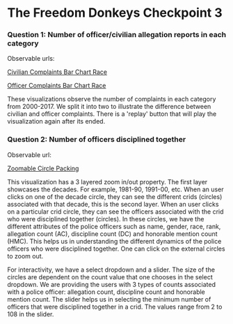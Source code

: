 # The Freedom Donkeys Checkpoint 3

### Question 1: Number of officer/civilian allegation reports in each category
Observable urls: 

[Civilian Complaints Bar Chart Race](https://observablehq.com/@jacobkwat/civilian_complaints_barchartrace)

[Officer Complaints Bar Chart Race](https://observablehq.com/@jacobkwat/police_complaints_barchartrace)

These visualizations observe the number of complaints in each category from 2000-2017. We split it into two 
to illustrate the difference between civilian and officer complaints. There is a 'replay' button that will play
the visualization again after its ended.

### Question 2: Number of officers disciplined together
Observable url: 

[Zoomable Circle Packing](https://observablehq.com/@bodhisattamaiti/zoomable_circle_packing_officers_disciplined)


This visualization has a 3 layered zoom in/out property. The first layer showcases the decades.
For example, 1981-90, 1991-00, etc. When an user clicks on one of the decade circle, they can
see the different crids (circles) associated with that decade, this is the second layer. When an user
clicks on a particular crid circle, they can see the officers associated with the crid who were disciplined together (circles).
In these circles, we have the different attributes of the police officers such as name, gender, race, rank, 
allegation count (AC), discipline count (DC) and honorable mention count (HMC). This helps us in understanding
the different dynamics of the police officers who were disciplined together. One can click on the external 
circles to zoom out. 

For interactivity, we have a select dropdown and a slider. The size of the circles are dependent
on the count value that one chooses in the select dropdown. We are providing the users with 3 types of counts 
associated with a police officer: allegation count, discipline count and honorable mention count. 
The slider helps us in selecting the minimum number of officers that were disciplined together in a crid. 
The values range from 2 to 108 in the slider.

